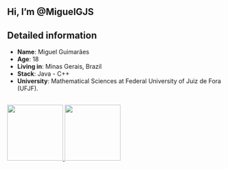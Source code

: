 ## Hi, I’m @MiguelGJS
## Detailed information 
* **Name**: Miguel Guimarães
* **Age**: 18
* **Living in**: Minas Gerais, Brazil
* **Stack**: Java - C++
* **University**: Mathematical Sciences at Federal University of Juiz de Fora (UFJF).
##
 <div>
  <a href="https://github.com/MiguelGJS">
  <img height="130em" src="https://github-readme-stats.vercel.app/api?username=MiguelGJS&show_icons=true&theme=dracula&include_all_commits=true&count_private=false"/>
  <img height="130em" src="https://github-readme-stats.vercel.app/api/top-langs/?username=MiguelGJS&layout=compact&langs_count=5&theme=dracula"/>
</div>
